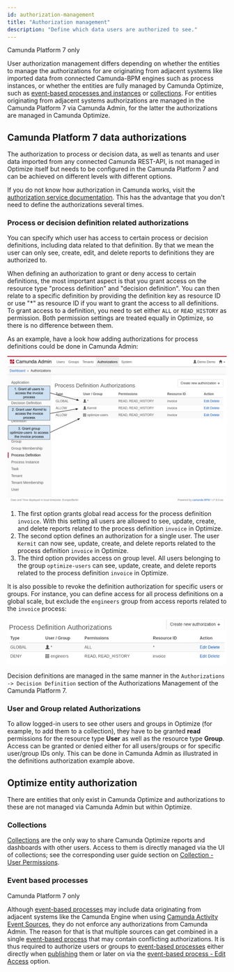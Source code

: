 ```yaml
---
id: authorization-management
title: "Authorization management"
description: "Define which data users are authorized to see."
---
```


<span class="badge badge--platform">Camunda Platform 7 only</span>

User authorization management differs depending on whether the entities to manage the authorizations for are originating from adjacent systems like imported data from connected Camunda-BPM engines such as process instances, or whether the entities are fully managed by Camunda Optimize, such as [event-based processes and instances]($optimize$/components/userguide/additional-features/event-based-processes) or [collections]($optimize$/components/userguide/collections-dashboards-reports). For entities originating from adjacent systems authorizations are managed in the Camunda Platform 7 via Camunda Admin, for the latter the authorizations are managed in Camunda Optimize.

## Camunda Platform 7 data authorizations

The authorization to process or decision data, as well as tenants and user data imported from any connected Camunda REST-API, is not managed in Optimize itself but needs to be configured in the Camunda Platform 7 and can be achieved on different levels with different options.

If you do not know how authorization in Camunda works, visit the [authorization service documentation](https://docs.camunda.org/manual/latest/user-guide/process-engine/authorization-service/). This has the advantage that you don't need to define the authorizations several times.

### Process or decision definition related authorizations

You can specify which user has access to certain process or decision definitions, including data related to that definition. By that we mean the user can only see, create, edit, and delete reports to definitions they are authorized to.

When defining an authorization to grant or deny access to certain definitions, the most important aspect is that you grant access on the resource type "process definition" and "decision definition". You can then relate to a specific definition by providing the definition key as resource ID or use "\*" as resource ID if you want to grant the access to all definitions. To grant access to a definition, you need to set either `ALL` or `READ_HISTORY` as permission. Both permission settings are treated equally in Optimize, so there is no difference between them.

As an example, have a look how adding authorizations for process definitions could be done in Camunda Admin:

![Grant Optimize Access in Admin](img/Admin-GrantDefinitionAuthorizations.png)

1. The first option grants global read access for the process definition `invoice`. With this setting all users are allowed to see, update, create, and delete reports related to the process definition `invoice` in Optimize.
2. The second option defines an authorization for a single user. The user `Kermit` can now see, update, create, and delete reports related to the process definition `invoice` in Optimize.
3. The third option provides access on group level. All users belonging to the group `optimize-users` can see, update, create, and delete reports related to the process definition `invoice` in Optimize.

It is also possible to revoke the definition authorization for specific users or groups. For instance, you can define access for all process definitions on a global scale, but exclude the `engineers` group from access reports related to the `invoice` process:

![Revoke Optimize Access for group 'engineers' in Admin](img/Admin-RevokeDefinitionAuthorization.png)

Decision definitions are managed in the same manner in the `Authorizations -> Decision Definition` section of the Authorizations Management of the Camunda Platform 7.

### User and Group related Authorizations

To allow logged-in users to see other users and groups in Optimize (for example, to add them to a collection), they have to be granted **read** permissions for the resource type **User** as well as the resource type **Group**. Access can be granted or denied either for all users/groups or for specific user/group IDs only. This can be done in Camunda Admin as illustrated in the definitions authorization example above.

## Optimize entity authorization

There are entities that only exist in Camunda Optimize and authorizations to these are not managed via Camunda Admin but within Optimize.

### Collections

[Collections]($optimize$/components/userguide/collections-dashboards-reports) are the only way to share Camunda Optimize reports and dashboards with other users. Access to them is directly managed via the UI of collections; see the corresponding user guide section on [Collection - User Permissions]($optimize$/components/userguide/collections-dashboards-reports/#user-permissions).

### Event based processes

<span class="badge badge--platform">Camunda Platform 7 only</span>

Although [event-based processes]($optimize$/components/userguide/additional-features/event-based-processes) may include data originating from adjacent systems like the Camunda Engine when using [Camunda Activity Event Sources]($optimize$/components/userguide/additional-features/event-based-processes/#event-sources), they do not enforce any authorizations from Camunda Admin. The reason for that is that multiple sources can get combined in a single [event-based process]($optimize$/components/userguide/additional-features/event-based-processes) that may contain conflicting authorizations. It is thus required to authorize users or groups to [event-based processes]($optimize$/components/userguide/additional-features/event-based-processes) either directly when [publishing]($optimize$/components/userguide/additional-features/event-based-processes/#publishing-an-event-based-process) them or later on via the [event-based process - Edit Access]($optimize$/components/userguide/additional-features/event-based-processes#event-based-process-list---edit-access) option.
